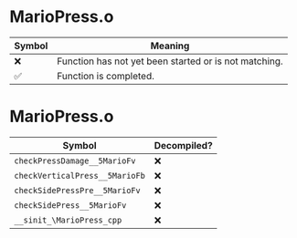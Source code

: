 # MarioPress.o
| Symbol | Meaning 
| ------------- | ------------- 
| :x: | Function has not yet been started or is not matching. 
| :white_check_mark: | Function is completed. 


# MarioPress.o
| Symbol | Decompiled? |
| ------------- | ------------- |
| `checkPressDamage__5MarioFv` | :x: |
| `checkVerticalPress__5MarioFb` | :x: |
| `checkSidePressPre__5MarioFv` | :x: |
| `checkSidePress__5MarioFv` | :x: |
| `__sinit_\MarioPress_cpp` | :x: |
